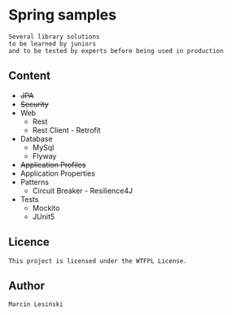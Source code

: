 # Spring samples

```
Several library solutions
to be learned by juniors
and to be tested by experts before being used in production
```

## Content
- ~~JPA~~
- ~~Security~~
- Web
	- Rest
	- Rest Client - Retrofit 
- Database
	- MySql
	- Flyway
- ~~Application Profiles~~
- Application Properties
- Patterns
    - Circuit Breaker - Resilience4J
- Tests
    - Mockito
    - JUnit5

## Licence
	This project is licensed under the WTFPL License.

## Author
	Marcin Lesiński